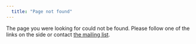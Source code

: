```yaml
---
  title: "Page not found"
---
```


The page you were looking for could not be found. Please follow one of the
links on the side or contact [the mailing list][list].

[list]: /mailing-list/
